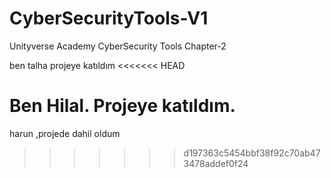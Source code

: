 # CyberSecurityTools-V1
Unityverse Academy CyberSecurity Tools Chapter-2

ben talha projeye katıldım
<<<<<<< HEAD







Ben Hilal. Projeye katıldım.
=======
harun ,projede dahil oldum
>>>>>>> d197363c5454bbf38f92c70ab473478addef0f24
